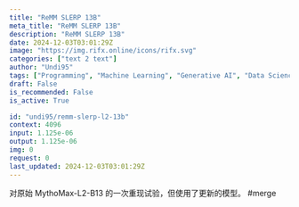 ```yaml
---
title: "ReMM SLERP 13B"
meta_title: "ReMM SLERP 13B"
description: "ReMM SLERP 13B"
date: 2024-12-03T03:01:29Z
image: "https://img.rifx.online/icons/rifx.svg"
categories: ["text 2 text"]
author: "Undi95"
tags: ["Programming", "Machine Learning", "Generative AI", "Data Science", "Technology/Web"]
draft: False
is_recommended: False
is_active: True

id: "undi95/remm-slerp-l2-13b"
context: 4096
input: 1.125e-06
output: 1.125e-06
img: 0
request: 0
last_updated: 2024-12-03T03:01:29Z
---
```


对原始 MythoMax-L2-B13 的一次重现试验，但使用了更新的模型。 #merge

